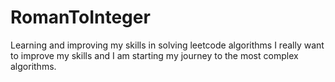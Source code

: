 # RomanToInteger
Learning and improving my skills in solving leetcode algorithms
I really want to improve my skills and I am starting my journey to the most complex algorithms.
